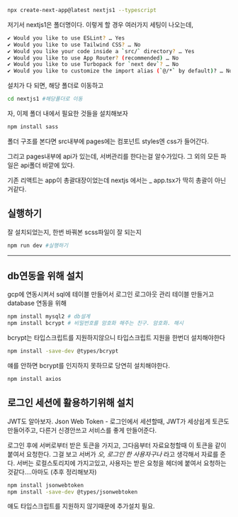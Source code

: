 ```sh
npx create-next-app@latest nextjs1 --typescript
```

저기서 nextjs1은 폴더명이다.
이렇게 할 경우 여러가지 세팅이 나오는데,

```sh
✔ Would you like to use ESLint? … Yes
✔ Would you like to use Tailwind CSS? … No
✔ Would you like your code inside a `src/` directory? … Yes
✔ Would you like to use App Router? (recommended) … No
✔ Would you like to use Turbopack for `next dev`? … No
✔ Would you like to customize the import alias (`@/*` by default)? … No
```

설치가 다 되면, 해당 폴더로 이동하고

```sh
cd nextjs1 #해당폴더로 이동
```



자, 이제 폴더 내에서 필요한 것들을 설치해보자

```sh
npm install sass
```

폴더 구조를 본다면
src내부에 pages에는 컴포넌트
styles엔 css가 들어간다.

그리고 pages내부에 api가 있는데, 서버관리를 한다는걸 알수가있다. 그 외의 모든 파일은 api폴더 바깥에 있다.



 기존 리액트는 app이 총괄대장이었는데 nextjs 에서는 _ app.tsx가  딱히 총괄이 아닌거같다.


## 실행하기

잘 설치되었는지, 한번 바꿔본 scss파일이 잘 되는지 

```sh
npm run dev #실행하기
```


---


## db연동을 위해 설치

gcp에 연동시켜서 sql에 테이블 만들어서
로그인 로그아웃 관리 테이블 만들거고
database 연동을 위해 

```sh
npm install mysql2 # db설계
npm install bcrypt # 비밀번호를 암호화 해주는 친구. 암호화. 해시
```

bcrypt는 타입스크립트를 지원하지않으니 타입스크립트 지원을 한번더 설치해야한다

```sh
npm install -save-dev @types/bcrypt
```

얘를 안하면 bcrypt를 인지하지 못하므로 당연히 설치해야한다.



```sh
npm install axios
```


## 로그인 세션에 활용하기위해 설치

JWT도 알아보자. Json Web Token - 로그인에서 세션할때, JWT가 세상쉽게 토큰도 만들어주고, 다른거 신경안쓰고 서비스를 좋게 만들어준다. 

로그인 후에 서버로부터 받은 토큰을 가지고, 그다음부터 자료요청할때 이 토큰을 같이 붙여서 요청한다. 그걸 보고 서버가 *오, 로그인 한 사용자구나* 라고 생각해서 자료를 준다. 서버는 로컬스토리지에 가지고있고, 사용자는 받은 요청을 헤더에 붙여서 요청하는것같다....아마도
(추후 정리해보자)


```sh
npm install jsonwebtoken
npm install -save-dev @types/jsonwebtoken
```

얘도 타입스크립트를 지원하지 않기때문에 추가설치 필요.


